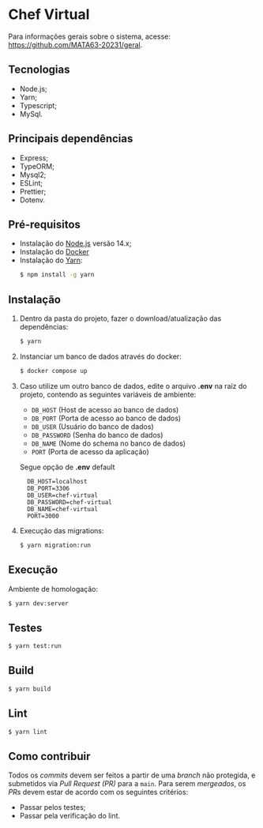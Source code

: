 # Chef Virtual

Para informações gerais sobre o sistema, acesse: https://github.com/MATA63-20231/geral.

## Tecnologias
* Node.js;
* Yarn;
* Typescript;
* MySql.

## Principais dependências
* Express;
* TypeORM;
* Mysql2;
* ESLint;
* Prettier;
* Dotenv.

## Pré-requisitos
* Instalação do [Node.js](https://nodejs.org/en/download) versão 14.x;
* Instalação do [Docker](https://docs.docker.com/engine/install/)
* Instalação do [Yarn](https://yarnpkg.com/):
   ```bash
   $ npm install -g yarn
   ```

## Instalação
1. Dentro da pasta do projeto, fazer o download/atualização das dependências:
   ```bash
   $ yarn
   ```
2. Instanciar um banco de dados através do docker:
    ```bash
   $ docker compose up
   ```

3. Caso utilize um outro banco de dados, edite o arquivo **.env** na raíz do projeto, contendo as seguintes variáveis de ambiente:
    * `DB_HOST` (Host de acesso ao banco de dados)
    * `DB_PORT` (Porta de acesso ao banco de dados)
    * `DB_USER` (Usuário do banco de dados)
    * `DB_PASSWORD` (Senha do banco de dados)
    * `DB_NAME` (Nome do schema no banco de dados)
    * `PORT` (Porta de acesso da aplicação)

    Segue opção de **.env** default
    ```
      DB_HOST=localhost
      DB_PORT=3306
      DB_USER=chef-virtual
      DB_PASSWORD=chef-virtual
      DB_NAME=chef-virtual
      PORT=3000
    ```
  
4. Execução das migrations:
   ```bash
   $ yarn migration:run
   ```

## Execução
Ambiente de homologação:
```bash
$ yarn dev:server
```

## Testes
```bash
$ yarn test:run
```
 
## Build
```bash
$ yarn build 
```

## Lint
```bash
$ yarn lint
```

## Como contribuir
Todos os _commits_ devem ser feitos a partir de uma _branch_ não protegida, e submetidos via _Pull Request (PR)_ para a `main`. Para serem _mergeados_, os _PRs_ devem estar de acordo com os seguintes critérios:

- Passar pelos testes;
- Passar pela verificação do lint.
